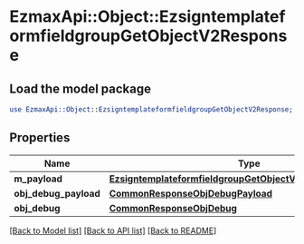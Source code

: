 # EzmaxApi::Object::EzsigntemplateformfieldgroupGetObjectV2Response

## Load the model package
```perl
use EzmaxApi::Object::EzsigntemplateformfieldgroupGetObjectV2Response;
```

## Properties
Name | Type | Description | Notes
------------ | ------------- | ------------- | -------------
**m_payload** | [**EzsigntemplateformfieldgroupGetObjectV2ResponseMPayload**](EzsigntemplateformfieldgroupGetObjectV2ResponseMPayload.md) |  | 
**obj_debug_payload** | [**CommonResponseObjDebugPayload**](CommonResponseObjDebugPayload.md) |  | [optional] 
**obj_debug** | [**CommonResponseObjDebug**](CommonResponseObjDebug.md) |  | [optional] 

[[Back to Model list]](../README.md#documentation-for-models) [[Back to API list]](../README.md#documentation-for-api-endpoints) [[Back to README]](../README.md)


